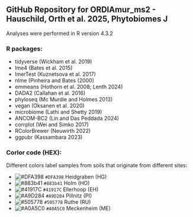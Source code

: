 ## GitHub Repository for ORDIAmur_ms2 - Hauschild, Orth et al. 2025, Phytobiomes J
Analyses were performed in R version 4.3.2
### R packages:
- tidyverse (Wickham et al. 2019)
- lme4 (Bates et al. 2015)
- lmerTest (Kuznetsova et al. 2017)
- nlme (Pinheira and Bates (2000)
- emmeans (Hothorn et al. 2008; Lenth 2024)
- DADA2 (Callahan et al. 2016)
- phyloseq (Mc Murdie and Holmes 2013)
- vegan (Oksanen et al. 2020)
- microbiome (Lathi and Shetty 2019)
- ANCOM-BC2 (Lin and Das Peddada 2024)
- corrplot (Wei and Simko 2017)
- RColorBrewer (Neuwirth 2022)
- ggpubr (Kassambara 2023)

### Corlor code (HEX):
Different colors label samples from soils that originate from different sites: 
- ![#DFA398](https://placehold.co/15x15/DFA398/DFA398.png) `#DFA398` Heidgraben (HG)
- ![#883b41](https://placehold.co/15x15/883b41/883b41.png) `#883b41` Holm (HO)
- ![#41917C](https://placehold.co/15x15/41917C/41917C.png) `#41917C` Ellerhoop (EH)
- ![#A9D284](https://placehold.co/15x15/A9D284/A9D284.png) `#A9D284`  Pillnitz (PI)
- ![#505778](https://placehold.co/15x15/505778/505778.png) `#505778` Ruthe (RU)
- ![#A0A5C0](https://placehold.co/15x15/A0A5C0/A0A5C0.png) `#A0A5C0` Meckenheim (ME)


